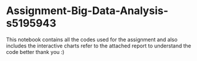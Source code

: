 # Assignment-Big-Data-Analysis-s5195943
This notebook contains all the codes used for the assignment and also includes the interactive charts
refer to the attached report to understand the code better 
thank you :)
